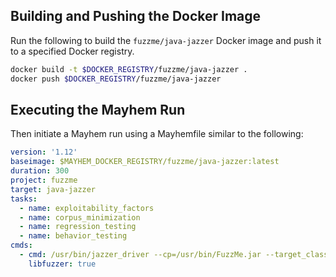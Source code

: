 ## Building and Pushing the Docker Image

Run the following to build the `fuzzme/java-jazzer` Docker image and push it to a specified Docker registry.

```sh
docker build -t $DOCKER_REGISTRY/fuzzme/java-jazzer .
docker push $DOCKER_REGISTRY/fuzzme/java-jazzer
```

## Executing the Mayhem Run

Then initiate a Mayhem run using a Mayhemfile similar to the following:

```yaml
version: '1.12'
baseimage: $MAYHEM_DOCKER_REGISTRY/fuzzme/java-jazzer:latest
duration: 300
project: fuzzme
target: java-jazzer
tasks:
  - name: exploitability_factors
  - name: corpus_minimization
  - name: regression_testing
  - name: behavior_testing
cmds:
  - cmd: /usr/bin/jazzer_driver --cp=/usr/bin/FuzzMe.jar --target_class=fuzzme.FuzzMe
    libfuzzer: true
```